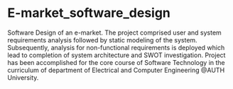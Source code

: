 # E-market_software_design
Software Design of an e-market. The project comprised user and system requirements analysis followed by static modeling of the system. Subsequently, analysis for non-functional requirements is deployed which lead to completion of system architecture and SWOT investigation. Project has been accomplished for the core course of Software Technology in the curriculum of department of Electrical and Computer Engineering @AUTH University.
